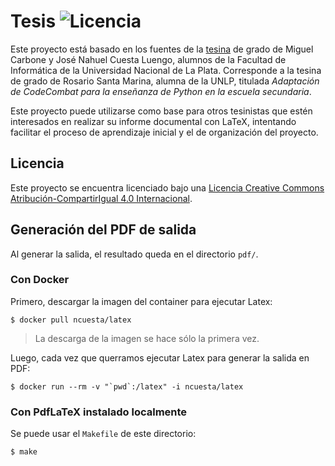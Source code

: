 # Tesis ![Licencia](https://i.creativecommons.org/l/by-sa/4.0/88x31.png)

Este proyecto está basado en los fuentes de la [tesina](https://github.com/ncuesta/tesis)
 de grado de Miguel Carbone y
José Nahuel Cuesta Luengo, alumnos de la Facultad de Informática de la
Universidad Nacional de La Plata. Corresponde a la tesina de grado de Rosario Santa Marina, alumna de la UNLP, titulada *Adaptación de CodeCombat para la enseñanza de Python en la escuela secundaria*.

Este proyecto puede utilizarse como base para otros tesinistas que estén
interesados en realizar su informe documental con LaTeX, intentando facilitar el
proceso de aprendizaje inicial y el de organización del proyecto.

## Licencia

Este proyecto se encuentra licenciado bajo una [Licencia Creative Commons
Atribución-CompartirIgual 4.0 Internacional](http://creativecommons.org/licenses/by-sa/4.0/).

## Generación del PDF de salida

Al generar la salida, el resultado queda en el directorio `pdf/`.

### Con Docker

Primero, descargar la imagen del container para ejecutar Latex:

```console
$ docker pull ncuesta/latex
```

> La descarga de la imagen se hace sólo la primera vez.

Luego, cada vez que querramos ejecutar Latex para generar la salida en PDF:

```console
$ docker run --rm -v "`pwd`:/latex" -i ncuesta/latex
```

### Con PdfLaTeX instalado localmente

Se puede usar el `Makefile` de este directorio:

```console
$ make
```
